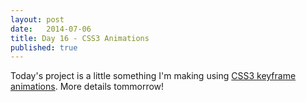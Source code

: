 ```yaml
---
layout: post
date:   2014-07-06
title: Day 16 - CSS3 Animations
published: true
---
```


Today's project is a little something I'm making using [CSS3 keyframe animations](http://www.smashingmagazine.com/2011/05/17/an-introduction-to-css3-keyframe-animations/). More details tommorrow!